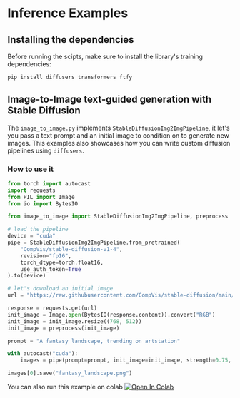 # Inference Examples

## Installing the dependencies

Before running the scipts, make sure to install the library's training dependencies:

```bash
pip install diffusers transformers ftfy
```

## Image-to-Image text-guided generation with Stable Diffusion

The `image_to_image.py` implements `StableDiffusionImg2ImgPipeline`, it let's you pass a text prompt and an initial image to condition on to generate new images. This examples also showcases how you can write custom diffusion pipelines using `diffusers`.

### How to use it


```python
from torch import autocast
import requests
from PIL import Image
from io import BytesIO

from image_to_image import StableDiffusionImg2ImgPipeline, preprocess

# load the pipeline
device = "cuda"
pipe = StableDiffusionImg2ImgPipeline.from_pretrained(
    "CompVis/stable-diffusion-v1-4",
    revision="fp16", 
    torch_dtype=torch.float16,
    use_auth_token=True
).to(device)

# let's download an initial image
url = "https://raw.githubusercontent.com/CompVis/stable-diffusion/main/assets/stable-samples/img2img/sketch-mountains-input.jpg"

response = requests.get(url)
init_image = Image.open(BytesIO(response.content)).convert("RGB")
init_image = init_image.resize((768, 512))
init_image = preprocess(init_image)

prompt = "A fantasy landscape, trending on artstation"

with autocast("cuda"):
    images = pipe(prompt=prompt, init_image=init_image, strength=0.75, guidance_scale=7.5)["sample"]

images[0].save("fantasy_landscape.png")
```
You can also run this example on colab [![Open In Colab](https://colab.research.google.com/assets/colab-badge.svg)](https://colab.research.google.com/github/patil-suraj/Notebooks/blob/master/diffusers_image_2image.ipynb)